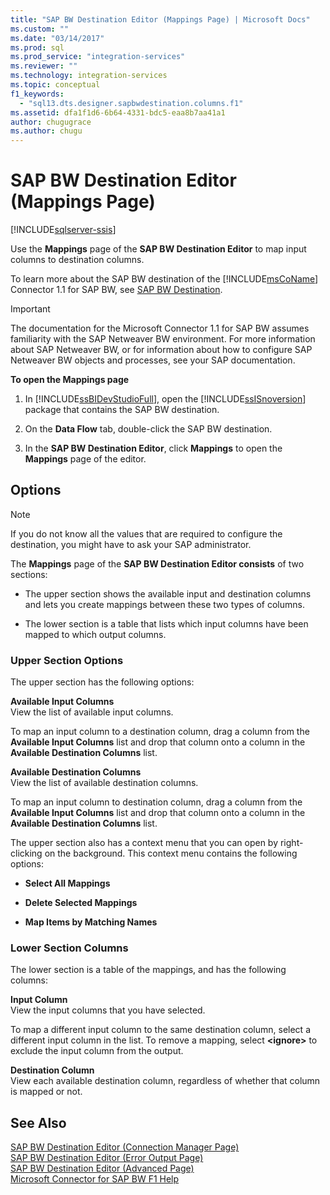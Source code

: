```yaml
---
title: "SAP BW Destination Editor (Mappings Page) | Microsoft Docs"
ms.custom: ""
ms.date: "03/14/2017"
ms.prod: sql
ms.prod_service: "integration-services"
ms.reviewer: ""
ms.technology: integration-services
ms.topic: conceptual
f1_keywords: 
  - "sql13.dts.designer.sapbwdestination.columns.f1"
ms.assetid: dfa1f1d6-6b64-4331-bdc5-eaa8b7aa41a1
author: chugugrace
ms.author: chugu
---
```

# SAP BW Destination Editor (Mappings Page)

[!INCLUDE[sqlserver-ssis](../../includes/applies-to-version/sqlserver-ssis.md)]


  Use the **Mappings** page of the **SAP BW Destination Editor** to map input columns to destination columns.  
  
 To learn more about the SAP BW destination of the [!INCLUDE[msCoName](../../includes/msconame-md.md)] Connector 1.1 for SAP BW, see [SAP BW Destination](../../integration-services/data-flow/sap-bw-destination.md).  
  
> [!IMPORTANT]  
>  The documentation for the Microsoft Connector 1.1 for SAP BW assumes familiarity with the SAP Netweaver BW environment. For more information about SAP Netweaver BW, or for information about how to configure SAP Netweaver BW objects and processes, see your SAP documentation.  
  
 **To open the Mappings page**  
  
1.  In [!INCLUDE[ssBIDevStudioFull](../../includes/ssbidevstudiofull-md.md)], open the [!INCLUDE[ssISnoversion](../../includes/ssisnoversion-md.md)] package that contains the SAP BW destination.  
  
2.  On the **Data Flow** tab, double-click the SAP BW destination.  
  
3.  In the **SAP BW Destination Editor**, click **Mappings** to open the **Mappings** page of the editor.  
  
## Options  
  
> [!NOTE]  
>  If you do not know all the values that are required to configure the destination, you might have to ask your SAP administrator.  
  
 The **Mappings** page of the **SAP BW Destination Editor consists** of two sections:  
  
-   The upper section shows the available input and destination columns and lets you create mappings between these two types of columns.  
  
-   The lower section is a table that lists which input columns have been mapped to which output columns.  
  
### Upper Section Options  
 The upper section has the following options:  
  
 **Available Input Columns**  
 View the list of available input columns.  
  
 To map an input column to a destination column, drag a column from the **Available Input Columns** list and drop that column onto a column in the **Available Destination Columns** list.  
  
 **Available Destination Columns**  
 View the list of available destination columns.  
  
 To map an input column to destination column, drag a column from the **Available Input Columns** list and drop that column onto a column in the **Available Destination Columns** list.  
  
 The upper section also has a context menu that you can open by right-clicking on the background. This context menu contains the following options:  
  
-   **Select All Mappings**  
  
-   **Delete Selected Mappings**  
  
-   **Map Items by Matching Names**  
  
### Lower Section Columns  
 The lower section is a table of the mappings, and has the following columns:  
  
 **Input Column**  
 View the input columns that you have selected.  
  
 To map a different input column to the same destination column, select a different input column in the list. To remove a mapping, select **\<ignore>** to exclude the input column from the output.  
  
 **Destination Column**  
 View each available destination column, regardless of whether that column is mapped or not.  
  
## See Also  
 [SAP BW Destination Editor &#40;Connection Manager Page&#41;](../../integration-services/data-flow/sap-bw-destination-editor-connection-manager-page.md)   
 [SAP BW Destination Editor &#40;Error Output Page&#41;](../../integration-services/data-flow/sap-bw-destination-editor-error-output-page.md)   
 [SAP BW Destination Editor &#40;Advanced Page&#41;](../../integration-services/data-flow/sap-bw-destination-editor-advanced-page.md)   
 [Microsoft Connector for SAP BW F1 Help](../../integration-services/microsoft-connector-for-sap-bw-f1-help.md)  
  
  
